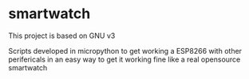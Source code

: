 # smartwatch
This project is based on GNU v3 

Scripts developed in micropython to get working a ESP8266 with other
perifericals in an easy way to get it working fine like a real opensource
smartwatch
